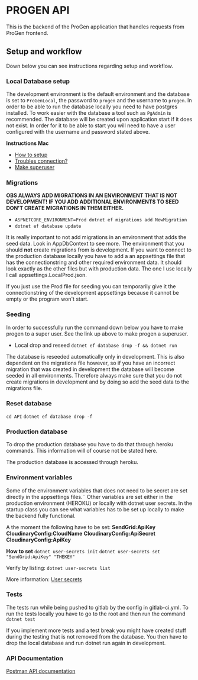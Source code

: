 # PROGEN API
This is the backend of the ProGen application that handles requests
from ProGen frontend. 

## Setup and workflow
Down below you can see instructions regarding setup and workflow.

### Local Database setup
The development environment is the default environment and the database is set to
`ProGenLocal`, the password to `progen` and the username to `progen`. In order to be 
able to run the database locally you need to have postgres installed. To work
easier with the database a tool such as `PgAdmin` is recommended. The database will be
created upon application start if it does not exist. In order for it to be able to start
you will need to have a user configured with the username and password stated above.

**Instructions Mac**
- [How to setup](https://www.codementor.io/@engineerapart/getting-started-with-postgresql-on-mac-osx-are8jcopb)
- [Troubles connection?](https://stackoverflow.com/questions/7695962/postgresql-password-authentication-failed-for-user-postgres/7696398#7696398)
- [Make superuser](https://stackoverflow.com/questions/10757431/postgres-upgrade-a-user-to-be-a-superuser)

### Migrations
**OBS ALWAYS ADD MIGRATIONS IN AN ENVIRONMENT THAT IS NOT DEVELOPMENT!**
**IF YOU ADD ADDITIONAL ENVIRONMENTS TO SEED DON'T CREATE MIGRATIONS IN THEM EITHER.**
* `ASPNETCORE_ENVIRONMENT=Prod dotnet ef migrations add NewMigration`
* `dotnet ef database update`

It is really important to not add migrations in an environment that 
adds the seed data. Look in AppDbContext to see more. The environment that
you should **not** create migrations from is development. 
If you want to connect to the production database locally you have to add a
an appsettings file that has the connectionstring and other required environment data.
It should look exactly as the other files but with production data. 
The one I use locally I call appsettings.LocalProd.json.

If you just use the Prod file for seeding you can temporarily give it the connectionstring
of the development appsettings because it cannot be empty or the program won't start. 

### Seeding
In order to successfully run the command down below you have to make progen to a 
super user. See the link up above to make progen a superuser. 

* Local drop and reseed `dotnet ef database drop -f && dotnet run`

The database is reseeded automatically only in development. This is also dependent 
on the migrations file however, so if you have an incorrect migration that was created in
development the database will become seeded in all environments. 
Therefore always make sure that you do not create migrations in development and by doing so
add the seed data to the migrations file. 

### Reset database
`cd API`
`dotnet ef database drop -f`

### Production database
To drop the production database you have to do that through heroku commands.
This information will of course not be stated here. 

The production database is accessed through heroku. 

### Environment variables
Some of the environment variables that does not need to be secret are set directly in the appsettings files.¨
Other variables are set either in the production environment (HEROKU) or locally
with dotnet user secrets. In the startup class you can see what variables has to be set up locally
to make the backend fully functional.

A the moment the following have to be set:
**SendGrid:ApiKey**
**CloudinaryConfig:CloudName**
**CloudinaryConfig:ApiSecret**
**CloudinaryConfig:ApiKey**

**How to set**
`dotnet user-secrets init`
`dotnet user-secrets set "SendGrid:ApiKey" "THEKEY"`

Verify by listing:
`dotnet user-secrets list`

More information:
[User secrets](https://docs.microsoft.com/en-us/aspnet/core/security/app-secrets?view=aspnetcore-5.0&tabs=windows)

### Tests
The tests run while being pushed to gitlab by the config in gitlab-ci.yml.
To run the tests locally you have to go to the root and then run the command `dotnet test`

If you implement more tests and a test break you might have created stuff during the 
testing that is not removed from the database. You then have to drop the local database
and run dotnet run again in development. 

### API Documentation
[Postman API documentation](https://documenter.getpostman.com/view/10905719/TzXtKM79)